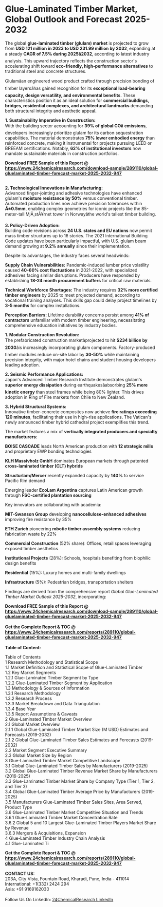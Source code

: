 <h1>Glue-Laminated Timber Market, Global Outlook and Forecast 2025-2032</h1><p>The global <strong>glue-laminated timber (glulam) market</strong> is projected to grow from <strong>USD 121 million in 2023 to USD 231.99 million by 2032</strong>, expanding at a steady <strong>CAGR of 7.5% during 2025â2032</strong>, according to latest industry analysis. This upward trajectory reflects the construction sector's accelerating shift toward <strong>eco-friendly, high-performance alternatives</strong> to traditional steel and concrete structures.</p><p>Glulamâan engineered wood product crafted through precision bonding of timber layersâhas gained recognition for its <strong>exceptional load-bearing capacity, design versatility, and environmental benefits</strong>. These characteristics position it as an ideal solution for <strong>commercial buildings, bridges, residential complexes, and architectural landmarks</strong> demanding both structural integrity and aesthetic appeal.</p><p><strong>1. Sustainability Imperative in Construction:</strong><br>
With the building sector accounting for <strong>39% of global COâ emissions</strong>, developers increasingly prioritize glulam for its carbon sequestration capabilities. The material demonstrates <strong>75% lower embodied energy</strong> than reinforced concrete, making it instrumental for projects pursuing LEED or BREEAM certifications. Notably, <strong>62% of institutional investors</strong> now mandate sustainable materials in construction portfolios.</p><div><b>Download FREE Sample of this Report @ 
            <a href="https://www.24chemicalresearch.com/download-sample/289110/global-gluelaminated-timber-forecast-market-2025-2032-947">
            https://www.24chemicalresearch.com/download-sample/289110/global-gluelaminated-timber-forecast-market-2025-2032-947</a></b></div><br><p><strong>2. Technological Innovations in Manufacturing:</strong><br>
Advanced finger-jointing and adhesive technologies have enhanced glulam's <strong>moisture resistance by 50%</strong> versus conventional timber. Automated production lines now achieve precision tolerances within <strong>Â±0.5mm</strong>, enabling complex geometries for iconic projects like the 85-meter-tall MjÃ¸stÃ¥rnet tower in Norwayâthe world's tallest timber building.</p><p><strong>3. Policy-Driven Adoption:</strong><br>
Building code revisions across <strong>24 U.S. states and EU nations</strong> now permit mass timber structures up to 18 stories. The 2021 International Building Code updates have been particularly impactful, with U.S. glulam beam demand growing at <strong>9.2% annually</strong> since their implementation.</p><p>Despite its advantages, the industry faces several headwinds:</p><p><strong>Supply Chain Vulnerabilities:</strong> Pandemic-induced lumber price volatility caused <strong>40-60% cost fluctuations</strong> in 2021-2022, with specialized adhesives facing similar disruptions. Producers have responded by establishing <strong>18-24 month procurement buffers</strong> for critical raw materials.</p><p><strong>Technical Workforce Shortages:</strong> The industry requires <strong>32% more certified timber engineers</strong> by 2025 to meet projected demand, according to vocational training analyses. This skills gap could delay project timelines by <strong>3-5 months</strong> for complex installations.</p><p><strong>Perception Barriers:</strong> Lifetime durability concerns persist among <strong>41% of contractors</strong> unfamiliar with modern timber engineering, necessitating comprehensive education initiatives by industry bodies.</p><p><strong>1. Modular Construction Revolution:</strong><br>
The prefabricated construction marketâprojected to hit <strong>$234 billion by 2030</strong>âis increasingly incorporating glulam components. Factory-produced timber modules reduce on-site labor by <strong>30-50%</strong> while maintaining precision integrity, with major hotel chains and student housing developers leading adoption.</p><p><strong>2. Seismic Performance Applications:</strong><br>
Japan's Advanced Timber Research Institute demonstrates glulam's <strong>superior energy dissipation</strong> during earthquakesâabsorbing <strong>25% more kinetic energy</strong> than steel frames while being 80% lighter. This drives adoption in Ring of Fire markets from Chile to New Zealand.</p><p><strong>3. Hybrid Structural Systems:</strong><br>
Innovative timber-concrete composites now achieve <strong>fire ratings exceeding 120 minutes</strong>, facilitating their use in high-rise applications. The Vatican's newly announced timber hybrid cathedral project exemplifies this trend.</p><p>The market features a mix of <strong>vertically integrated producers and specialty manufacturers</strong>:</p><p><strong>BOISE CASCADE</strong> leads North American production with <strong>12 strategic mills</strong> and proprietary EWP bonding technologies</p><p><strong>KLH Massivholz GmbH</strong> dominates European markets through patented <strong>cross-laminated timber (CLT) hybrids</strong></p><p><strong>Structurlam/Mercer</strong> recently expanded capacity by <strong>140%</strong> to service Pacific Rim demand</p><p>Emerging leader <strong>EcoLam Argentina</strong> captures Latin American growth through <strong>FSC-certified plantation sourcing</strong></p><p>Key innovators are collaborating with academia:</p><p><strong>MIT-Swanson Group</strong> developing <strong>nanocellulose-enhanced adhesives</strong> improving fire resistance by 35%</p><p><strong>ETH Zurich</strong> pioneering <strong>robotic timber assembly systems</strong> reducing fabrication waste by 22%</p><p><strong>Commercial Construction</strong> (52% share): Offices, retail spaces leveraging exposed timber aesthetics</p><p><strong>Institutional Projects</strong> (28%): Schools, hospitals benefiting from biophilic design benefits</p><p><strong>Residential</strong> (15%): Luxury homes and multi-family dwellings</p><p><strong>Infrastructure</strong> (5%): Pedestrian bridges, transportation shelters</p><p>Findings are derived from the comprehensive report <em>Global Glue-Laminated Timber Market Outlook 2025-2032</em>, incorporating:</p><div><b>Download FREE Sample of this Report @ 
            <a href="https://www.24chemicalresearch.com/download-sample/289110/global-gluelaminated-timber-forecast-market-2025-2032-947">
            https://www.24chemicalresearch.com/download-sample/289110/global-gluelaminated-timber-forecast-market-2025-2032-947</a></b></div><br><div><b>Get the Complete Report & TOC @ 
            <a href="https://www.24chemicalresearch.com/reports/289110/global-gluelaminated-timber-forecast-market-2025-2032-947">
            https://www.24chemicalresearch.com/reports/289110/global-gluelaminated-timber-forecast-market-2025-2032-947</a></b></div><br>
            <b>Table of Content:</b><p>Table of Contents<br />
1 Research Methodology and Statistical Scope<br />
1.1 Market Definition and Statistical Scope of Glue-Laminated Timber<br />
1.2 Key Market Segments<br />
1.2.1 Glue-Laminated Timber Segment by Type<br />
1.2.2 Glue-Laminated Timber Segment by Application<br />
1.3 Methodology & Sources of Information<br />
1.3.1 Research Methodology<br />
1.3.2 Research Process<br />
1.3.3 Market Breakdown and Data Triangulation<br />
1.3.4 Base Year<br />
1.3.5 Report Assumptions & Caveats<br />
2 Glue-Laminated Timber Market Overview<br />
2.1 Global Market Overview<br />
2.1.1 Global Glue-Laminated Timber Market Size (M USD) Estimates and Forecasts (2019-2032)<br />
2.1.2 Global Glue-Laminated Timber Sales Estimates and Forecasts (2019-2032)<br />
2.2 Market Segment Executive Summary<br />
2.3 Global Market Size by Region<br />
3 Glue-Laminated Timber Market Competitive Landscape<br />
3.1 Global Glue-Laminated Timber Sales by Manufacturers (2019-2025)<br />
3.2 Global Glue-Laminated Timber Revenue Market Share by Manufacturers (2019-2025)<br />
3.3 Glue-Laminated Timber Market Share by Company Type (Tier 1, Tier 2, and Tier 3)<br />
3.4 Global Glue-Laminated Timber Average Price by Manufacturers (2019-2025)<br />
3.5 Manufacturers Glue-Laminated Timber Sales Sites, Area Served, Product Type<br />
3.6 Glue-Laminated Timber Market Competitive Situation and Trends<br />
3.6.1 Glue-Laminated Timber Market Concentration Rate<br />
3.6.2 Global 5 and 10 Largest Glue-Laminated Timber Players Market Share by Revenue<br />
3.6.3 Mergers & Acquisitions, Expansion<br />
4 Glue-Laminated Timber Industry Chain Analysis<br />
4.1 Glue-Laminated Ti</p><div><b>Get the Complete Report & TOC @ 
            <a href="https://www.24chemicalresearch.com/reports/289110/global-gluelaminated-timber-forecast-market-2025-2032-947">
            https://www.24chemicalresearch.com/reports/289110/global-gluelaminated-timber-forecast-market-2025-2032-947</a></b></div><br><b>CONTACT US:</b><br>
            203A, City Vista, Fountain Road, Kharadi, Pune, India - 411014<br>
            International: +1(332) 2424 294<br>
            Asia: +91 9169162030 <br><br>
            Follow Us On LinkedIn: <a href="https://www.linkedin.com/company/24chemicalresearch/">24ChemicalResearch LinkedIn</a>